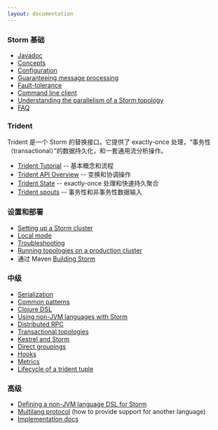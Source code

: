 ```yaml
---
layout: documentation
---
```

### Storm 基础

* [Javadoc](http://nathanmarz.github.com/storm)
* [Concepts](Concepts.html)
* [Configuration](Configuration.html)
* [Guaranteeing message processing](Guaranteeing-message-processing.html)
* [Fault-tolerance](Fault-tolerance.html)
* [Command line client](Command-line-client.html)
* [Understanding the parallelism of a Storm topology](Understanding-the-parallelism-of-a-Storm-topology.html)
* [FAQ](FAQ.html)

### Trident

Trident 是一个 Storm 的替换接口。它提供了 exactly-once 处理，“事务性（transactional）”的数据持久化，和一套通用流分析操作。

* [Trident Tutorial](Trident-tutorial.html)     -- 基本概念和流程
* [Trident API Overview](Trident-API-Overview.html) -- 变换和协调操作
* [Trident State](Trident-state.html)        -- exactly-once 处理和快速持久聚合
* [Trident spouts](Trident-spouts.html)       -- 事务性和非事务性数据输入

### 设置和部署

* [Setting up a Storm cluster](Setting-up-a-Storm-cluster.html)
* [Local mode](Local-mode.html)
* [Troubleshooting](Troubleshooting.html)
* [Running topologies on a production cluster](Running-topologies-on-a-production-cluster.html)
* 通过 Maven [Building Storm](Maven.html) 

### 中级

* [Serialization](Serialization.html)
* [Common patterns](Common-patterns.html)
* [Clojure DSL](Clojure-DSL.html)
* [Using non-JVM languages with Storm](Using-non-JVM-languages-with-Storm.html)
* [Distributed RPC](Distributed-RPC.html)
* [Transactional topologies](Transactional-topologies.html)
* [Kestrel and Storm](Kestrel-and-Storm.html)
* [Direct groupings](Direct-groupings.html)
* [Hooks](Hooks.html)
* [Metrics](Metrics.html)
* [Lifecycle of a trident tuple]()

### 高级

* [Defining a non-JVM language DSL for Storm](Defining-a-non-jvm-language-dsl-for-storm.html)
* [Multilang protocol](Multilang-protocol.html) (how to provide support for another language)
* [Implementation docs](Implementation-docs.html)